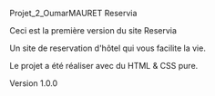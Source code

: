 Projet_2_OumarMAURET
Reservia

Ceci est la première version du site Reservia

Un site de reservation d'hôtel qui vous facilite la vie.

Le projet a été réaliser avec du HTML & CSS pure.

Version 1.0.0
